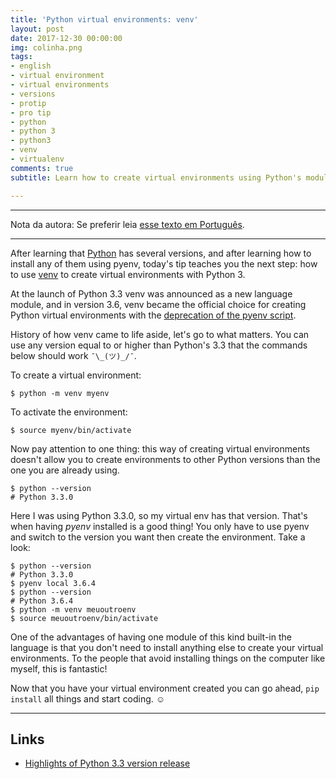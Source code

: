 ```yaml
---
title: 'Python virtual environments: venv'
layout: post
date: 2017-12-30 00:00:00
img: colinha.png
tags:
- english
- virtual environment
- virtual environments
- versions
- protip
- pro tip
- python
- python 3
- python3
- venv
- virtualenv
comments: true
subtitle: Learn how to create virtual environments using Python's module venv

---
```

***

Nota da autora: Se preferir leia [esse texto em Português](https://jtemporal.com/venv-inicio/).

***

After learning that [Python](https://www.python.org/) has several versions, and after learning how to install any of them using pyenv, today's tip teaches you the next step: how to use [venv](https://docs.python.org/3/library/venv.html) to create virtual environments with Python 3.

At the launch of Python 3.3 venv was announced as a new language module, and in version 3.6, venv became the official choice for creating Python virtual environments with the [deprecation of the pyenv script](https://docs.python.org/dev/whatsnew/3.6.html#id8).

History of how venv came to life aside, let's go to what matters. You can use any version equal to or higher than Python's 3.3 that the commands below should work  `¯\_(ツ)_/¯`.

To create a virtual environment:

``` console
$ python -m venv myenv
```

To activate the environment:

``` console
$ source myenv/bin/activate
```

Now pay attention to one thing: this way of creating virtual environments doesn't allow you to create environments to other Python versions than the one you are already using.

``` console
$ python --version
# Python 3.3.0
```

Here I was using Python 3.3.0, so my virtual env has that version. That's when having _pyenv_ installed is a good thing! You only have to use pyenv and switch to the version you want then create the environment. Take a look:

``` console
$ python --version
# Python 3.3.0
$ pyenv local 3.6.4
$ python --version
# Python 3.6.4
$ python -m venv meuoutroenv
$ source meuoutroenv/bin/activate
```

One of the advantages of having one module of this kind built-in the language is that you don't need to install anything else to create your virtual environments. To the people that avoid installing things on the computer like myself, this is fantastic!

Now that you have your virtual environment created you can go ahead, `pip install` all things and start coding. ☺️

***

## Links

* [Highlights of Python 3.3 version release](https://docs.python.org/dev/whatsnew/3.3.html#summary-release-highlights "Highlights of Python 3.3 version release")